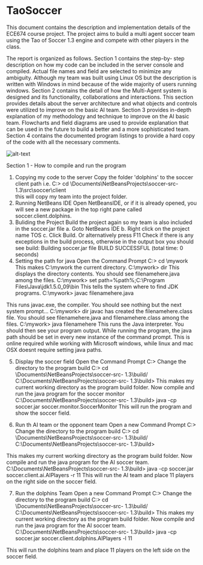# TaoSoccer

This document contains the description and implementation details of the ECE674 course
project. The project aims to build a multi agent soccer team using the Tao of Soccer 1.3
engine and compete with other players in the class.

The report is organized as follows. Section 1 contains the step-by- step description on how my
code can be included in the server console and compiled. Actual file names and field are
selected to minimize any ambiguity. Although my team was built using Linux OS but the
description is written with Windows in mind because of the wide majority of users running
windows. Section 2 contains the detail of how the Multi-Agent system is designed and its
functionality, collaborations and interactions. This section provides details about the server
architecture and what objects and controls were utilized to improve on the basic AI team.
Section 3 provides in-depth explanation of my methodology and technique to improve on the
AI basic team. Flowcharts and field diagrams are used to provide explanation that can be
used in the future to build a better and a more sophisticated team. Section 4 contains the
documented program listings to provide a hard copy of the code with all the necessary
comments.

![alt-text](https://github.com/msaadsadiq/Tao_of_Soccer/blob/master/game.gif)

Section 1 - How to compile and run the program

1. Copying my code to the server
Copy the folder &#39;dolphins&#39; to the soccer client path i.e.
C:&gt; cd \Documents\NetBeansProjects\soccer-src- 1.3\src\soccer\client\
this will copy my team into the project folder.
2. Running NetBeans IDE
Open NetBeansIDE, or if it is already opened, you will see a new package in the top right
pane called soccer.client.dolphins.
3. Buliding the Project
Build the project again so my team is also included in the soccer.jar file
a. Goto NetBeans IDE
b. Right click on the project name TOS
c. Click Build. Or alternatively press F11
Check if there is any exceptions in the build process, otherwise in the output box you should
see
build:
Building soccer.jar file
BUILD SUCCESSFUL (total time: 0 seconds)
4. Setting the path for java
Open the Command Prompt
C:&gt; cd \mywork
This makes C:\mywork the current directory.
C:\mywork&gt; dir
This displays the directory contents. You should see filenamehere.java among the files.
C:\mywork&gt; set path=%path%;C:\Program Files\Java\jdk1.5.0_09\bin
This tells the system where to find JDK programs.
C:\mywork&gt; javac filenamehere.java

This runs javac.exe, the compiler. You should see nothing but the next system prompt...
C:\mywork&gt; dir
javac has created the filenamehere.class file. You should see filenamehere.java and filenamehere.class among
the files.
C:\mywork&gt; java filenamehere
This runs the Java interpreter. You should then see your program output. While running the
program, the java path should be set in every new instance of the command prompt. This is
online required while working with Microsoft windows, while linux and mac OSX doesnt
require setting java paths.

5. Display the soccer field
Open the Command Prompt
C:&gt;
Change the directory to the program build
C:&gt; cd \Documents\NetBeansProjects\soccer-src- 1.3\build/
C:\Documents\NetBeansProjects\soccer-src- 1.3\build&gt;
This makes my current working directory as the program build folder. Now compile and run the java program for
the soccer monitor
C:\Documents\NetBeansProjects\soccer-src- 1.3\build&gt; java -cp soccer.jar
soccer.monitor.SoccerMonitor
This will run the program and show the soccer field.

6. Run th AI team or the opponent team
Open a new Command Prompt
C:&gt;
Change the directory to the program build
C:&gt; cd \Documents\NetBeansProjects\soccer-src- 1.3\build/
C:\Documents\NetBeansProjects\soccer-src- 1.3\build&gt;

This makes my current working directory as the program build folder. Now compile and run the java program for
the AI soccer team.
C:\Documents\NetBeansProjects\soccer-src- 1.3\build&gt; java -cp soccer.jar soccer.client.ai.AIPlayers
-r 11
This will run the AI team and place 11 players on the right side on the soccer field.

7. Run the dolphins Team
Open a new Command Prompt
C:&gt;
Change the directory to the program build
C:&gt; cd \Documents\NetBeansProjects\soccer-src- 1.3\build/
C:\Documents\NetBeansProjects\soccer-src- 1.3\build&gt;
This makes my current working directory as the program build folder. Now compile and run the java program for
the AI soccer team.
C:\Documents\NetBeansProjects\soccer-src- 1.3\build&gt; java -cp soccer.jar
soccer.client.dolphins.AIPlayers -l 11

This will run the dolphins team and place 11 players on the left side on the soccer field.
